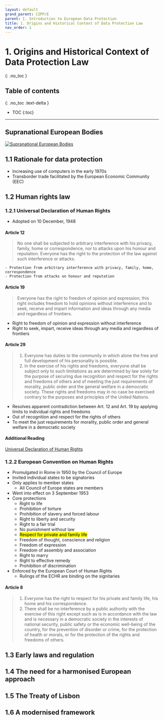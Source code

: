 ```yaml
---
layout: default
grand_parent: CIPP/E
parent: I. Introduction to European Data Protection
title: 1. Origins and Historical Context of Data Protection Law
nav_order: 1
---
```


# 1. Origins and Historical Context of Data Protection Law
{: .no_toc }

## Table of contents
{: .no_toc .text-delta }

- TOC
{:toc}
---

## Supranational European Bodies
[![Supranational European Bodies](https://upload.wikimedia.org/wikipedia/commons/6/6a/Supranational_European_Bodies.svg)](https://en.wikipedia.org/wiki/Template:Supranational_European_Bodies "Supranational European Bodies")

## 1.1 Rationale for data protection
- Increasing use of computers in the early 1970s
- Transborder trade facilitated by the European Economic Community (EEC)

## 1.2 Human rights law
### 1.2.1 Universal Declaration of Human Rights
- Adopted on 10 December, 1948

#### Article 12
> No one shall be subjected to arbitrary interference with his privacy, family, home or correspondence, nor to attacks upon his honour and reputation. Everyone has the right to the protection of the law against such interference or attacks.

	- Protection from arbitrary interference with privacy, family, home, correspondence
	- Protection from attacks on honour and reputation

#### Article 19
> Everyone has the right to freedom of opinion and expression; this right includes freedom to hold opinions without interference and to seek, receive and impart information and ideas through any media and regardless of frontiers.

- Right to freedom of opinion and expression without interference
- Right to seek, impart, receive ideas through any media and regardless of frontiers

#### Article 29 
> 1. Everyone has duties to the community in which alone the free and full development of his personality is possible.
> 2. In the exercise of his rights and freedoms, everyone shall be subject only to such limitations as are determined by law solely for the purpose of securing due recognition and respect for the rights and freedoms of others and of meeting the just requirements of morality, public order and the general welfare in a democratic society.
> These rights and freedoms may in no case be exercised contrary to the purposes and principles of the United Nations.

- Resolves apparent contradiction between Art. 12 and Art. 19 by applying limits to individual rights and freedoms
- Out of recognition and respect for the rights of others
- To meet the just requirements for morality, public order and general welfare in a democratic society  

#### Additional Reading
[Universal Declaration of Human Rights](https://www.un.org/en/about-us/universal-declaration-of-human-rights)

### 1.2.2 European Convention on Human Rights
- Promulgated in Rome in 1950 by the Council of Europe
- Invited individual states to be signatories
- Only applies to member states
	- All Council of Europe states are members
- Went into effect on 3 September 1953
- Core protections
	- Right to life
	- Prohibition of torture
	- Prohibition of slavery and forced labour
	- Right to liberty and security
	- Right to a fair trial
	- No punishment without law
	- <mark>Respect for private and family life</mark>
	- Freedom of thought, conscience and religion
	- Freedom of expression
	- Freedom of assembly and association
	- Right to marry
	- Right to effective remedy
	- Prohibition of discrimination
- Enforced by the European Court of Human Rights
	- Rulings of the ECHR are binding on the signitaries

#### Article 8
> 1. Everyone has the right to respect for his private and family
life, his home and his correspondence.
> 2. There shall be no interference by a public authority with the
exercise of this right except such as is in accordance with the
law and is necessary in a democratic society in the interests of
national security, public safety or the economic well-being of the
country, for the prevention of disorder or crime, for the protection
of health or morals, or for the protection of the rights and freedoms
of others.


## 1.3 Early laws and regulation
## 1.4 The need for a harmonised European approach
## 1.5 The Treaty of Lisbon
## 1.6 A modernised framework


